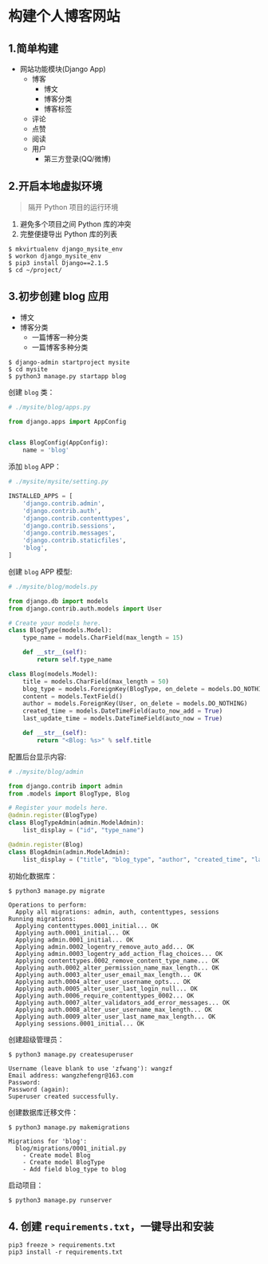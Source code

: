 
# 构建个人博客网站

## 1.简单构建

* 网站功能模块(Django App)
    - 博客
        + 博文
        + 博客分类
        + 博客标签
    - 评论
    - 点赞
    - 阅读
    - 用户
        + 第三方登录(QQ/微博)

## 2.开启本地虚拟环境

> 隔开 Python 项目的运行环境

1. 避免多个项目之间 Python 库的冲突
2. 完整便捷导出 Python 库的列表


```shell
$ mkvirtualenv django_mysite_env
$ workon django_mysite_env
$ pip3 install Django==2.1.5
$ cd ~/project/
```

## 3.初步创建 blog 应用

* 博文
* 博客分类
    - 一篇博客一种分类
    - 一篇博客多种分类

```shell
$ django-admin startproject mysite
$ cd mysite
$ python3 manage.py startapp blog
```


创建 `blog` 类：

```python
# ./mysite/blog/apps.py

from django.apps import AppConfig


class BlogConfig(AppConfig):
    name = 'blog'
```


添加 `blog` APP：

```python
# ./mysite/mysite/setting.py

INSTALLED_APPS = [
    'django.contrib.admin',
    'django.contrib.auth',
    'django.contrib.contenttypes',
    'django.contrib.sessions',
    'django.contrib.messages',
    'django.contrib.staticfiles',
    'blog',
]
```

创建 `blog` APP 模型:

```python
# ./mysite/blog/models.py

from django.db import models
from django.contrib.auth.models import User

# Create your models here.
class BlogType(models.Model):
    type_name = models.CharField(max_length = 15)

    def __str__(self):
        return self.type_name

class Blog(models.Model):
    title = models.CharField(max_length = 50)
    blog_type = models.ForeignKey(BlogType, on_delete = models.DO_NOTHING)
    content = models.TextField()
    author = models.ForeignKey(User, on_delete = models.DO_NOTHING)
    created_time = models.DateTimeField(auto_now_add = True)
    last_update_time = models.DateTimeField(auto_now = True)

    def __str__(self):
        return "<Blog: %s>" % self.title
```

配置后台显示内容:

```python
# ./mysite/blog/admin

from django.contrib import admin
from .models import BlogType, Blog

# Register your models here.
@admin.register(BlogType)
class BlogTypeAdmin(admin.ModelAdmin):
    list_display = ("id", "type_name")

@admin.register(Blog)
class BlogAdmin(admin.ModelAdmin):
    list_display = ("title", "blog_type", "author", "created_time", "last_update_time")
```


初始化数据库：

```shell
$ python3 manage.py migrate
```

```
Operations to perform:
  Apply all migrations: admin, auth, contenttypes, sessions
Running migrations:
  Applying contenttypes.0001_initial... OK
  Applying auth.0001_initial... OK
  Applying admin.0001_initial... OK
  Applying admin.0002_logentry_remove_auto_add... OK
  Applying admin.0003_logentry_add_action_flag_choices... OK
  Applying contenttypes.0002_remove_content_type_name... OK
  Applying auth.0002_alter_permission_name_max_length... OK
  Applying auth.0003_alter_user_email_max_length... OK
  Applying auth.0004_alter_user_username_opts... OK
  Applying auth.0005_alter_user_last_login_null... OK
  Applying auth.0006_require_contenttypes_0002... OK
  Applying auth.0007_alter_validators_add_error_messages... OK
  Applying auth.0008_alter_user_username_max_length... OK
  Applying auth.0009_alter_user_last_name_max_length... OK
  Applying sessions.0001_initial... OK
```

创建超级管理员：

```shell
$ python3 manage.py createsuperuser
```

```
Username (leave blank to use 'zfwang'): wangzf
Email address: wangzhefengr@163.com
Password:
Password (again):
Superuser created successfully.
```

创建数据库迁移文件：

```shell
$ python3 manage.py makemigrations
```

```
Migrations for 'blog':
  blog/migrations/0001_initial.py
    - Create model Blog
    - Create model BlogType
    - Add field blog_type to blog
```

启动项目：

```shell
$ python3 manage.py runserver
```

## 4. 创建 `requirements.txt`，一键导出和安装

```shell
pip3 freeze > requirements.txt
pip3 install -r requirements.txt
```
